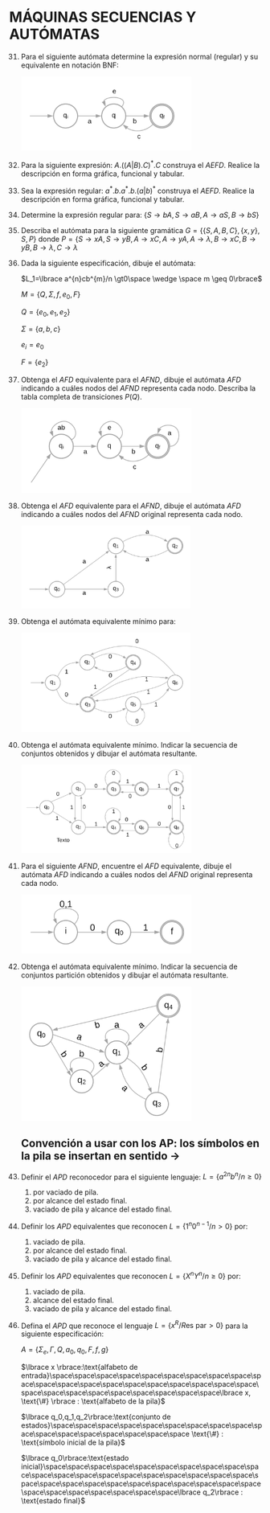 # MÁQUINAS SECUENCIAS Y AUTÓMATAS

31. Para el siguiente autómata determine la expresión normal (regular) y su equivalente en notación BNF:

    <img src="https://github.com/3dl3rw0lf/ssl/blob/main/t_p/img/exercise_31.png" style="zoom:33%;" />

32. Para la siguiente expresión: $A.((A|B).C)^{*}.C$ construya el *AEFD*. Realice la descripción en forma gráfica, funcional y tabular.

33. Sea la expresión regular: $a^{*}.b.a^{*}.b.(a|b)^{*}$ construya el *AEFD*. Realice la descripción en forma gráfica, funcional y tabular.

34. Determine la expresión regular para: $\lbrace S \rightarrow bA, S \rightarrow aB, A \rightarrow aS, B \rightarrow bS\rbrace$

35. Describa el autómata para la siguiente gramática $G=\lbrace \lbrace S,A,B,C\rbrace,\lbrace x,y\rbrace, S, P\rbrace$ donde $P=\lbrace S\rightarrow xA, S\rightarrow yB, A \rightarrow xC, A \rightarrow yA, A\rightarrow \lambda, B \rightarrow xC, B\rightarrow yB, B \rightarrow \lambda, C \rightarrow \lambda$  

36. Dada la siguiente especificación, dibuje el autómata:

    $L_1=\lbrace a^{n}cb^{m}/n \gt0\space \wedge \space m \geq 0\rbrace$ 

    $M=\lbrace Q, \Sigma, f, e_0, F\rbrace$

    $Q=\lbrace e_0, e_1, e_2\rbrace$

    $\Sigma= \lbrace a,b,c\rbrace$

    $e_i=e_0$

    $F=\lbrace e_2\rbrace$

37.  Obtenga el *AFD* equivalente para el *AFND*, dibuje el autómata *AFD* indicando a cuáles nodos del *AFND* representa cada nodo. Describa la tabla completa de transiciones $P(Q)$.

     <img src="https://github.com/3dl3rw0lf/ssl/blob/main/t_p/img/exercise_37.png" alt="exercise_37" style="zoom:33%;" />

38. Obtenga el *AFD* equivalente para el *AFND*, dibuje el autómata *AFD* indicando a cuáles nodos del *AFND* original representa cada nodo.

    <img src="https://github.com/3dl3rw0lf/ssl/blob/main/t_p/img/exercise_38.png" style="zoom:33%;" />

39. Obtenga el autómata equivalente mínimo para:

    <img src="https://github.com/3dl3rw0lf/ssl/blob/main/t_p/img/exercise_39.png" alt="exercise_39" style="zoom:33%;" />

40. Obtenga el autómata equivalente mínimo. Indicar la secuencia de conjuntos obtenidos y dibujar el autómata resultante.

    <img src="https://github.com/3dl3rw0lf/ssl/blob/main/t_p/img/exercise_40.png" style="zoom:33%;" />

41. Para el siguiente *AFND*, encuentre el *AFD* equivalente, dibuje el autómata *AFD* indicando a cuáles nodos del *AFND* original representa cada nodo.

    <img src="https://github.com/3dl3rw0lf/ssl/blob/main/t_p/img/exercise_41.png" style="zoom:33%;" />

42.  Obtenga el autómata equivalente mínimo. Indicar la secuencia de conjuntos partición obtenidos y dibujar el autómata resultante.

     <img src="https://github.com/3dl3rw0lf/ssl/blob/main/t_p/img/exercise_42.png" alt="exercise_42" style="zoom:33%;" />

     ## Convención a usar con los AP: los símbolos en la pila se insertan en sentido $\rightarrow$

43.  Definir el *APD* reconocedor para el siguiente lenguaje: $L = \lbrace a^{2n}b^{n}/n \geq 0\rbrace$

     1. por vaciado de pila.
     2. por alcance del estado final.
     3. vaciado de pila y alcance del estado final.

44.  Definir los *APD* equivalentes que reconocen $L= \lbrace 1^{n}0^{n-1}/n \gt 0\rbrace$ por:

     1. vaciado de pila.
     2. por alcance del estado final.
     3. vaciado de pila y alcance del estado final.

45.  Definir los *APD* equivalentes que reconocen $L=\lbrace X^{n}Y^{n}/n \geq 0\rbrace$ por:

     1. vaciado de pila.
     2. alcance del estado final.
     3. vaciado de pila y alcance del estado final.

46.  Defina el *APD* que reconoce el lenguaje $L= \lbrace x^{R}/R \text{es par} \gt 0\rbrace$ para la siguiente especificación:

     $A=\lbrace \Sigma_e, \Gamma, Q, a_0,q_0,F,f,g\rbrace$

     $\lbrace x \rbrace:\text{alfabeto de entrada}\space\space\space\space\space\space\space\space\space\space\space\space\space\space\space\space\space\space\space\space\space\space\space\space\space\space\space\space\space\lbrace x, \text{\#} \rbrace : \text{alfabeto de la pila}$

     $\lbrace q_0,q_1,q_2\rbrace:\text{conjunto de estados}\space\space\space\space\space\space\space\space\space\space\space\space\space\space\space\space\space \text{\#}  : \text{símbolo inicial de la pila}$

     $\lbrace q_0\rbrace:\text{estado inicial}\space\space\space\space\space\space\space\space\space\space\space\space\space\space\space\space\space\space\space\space\space\space\space\space\space\space\space\space\space\space\space\space\space\space\space\space\space\space\lbrace q_2\rbrace : \text{estado final}$

     